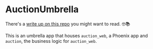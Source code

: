 # AuctionUmbrella

There's a [write up on this repo](https://emmanuelhayford.com/how-to-program-elixir-phoenix-in-a-day/) you might want to read. 🤓📚

This is an umbrella app that houses `auction_web`,  a Phoenix app and `auction`, the business logic for `auction_web`.
